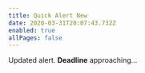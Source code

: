 ```yaml
---
title: Quick Alert New
date: 2020-03-31T20:07:43.732Z
enabled: true
allPages: false
---
```

Updated alert. **Deadline** approaching...